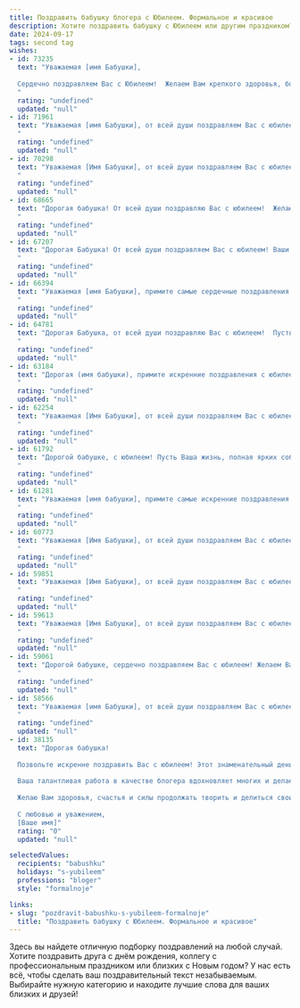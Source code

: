 ```yaml
---
title: Поздравить бабушку блогера с Юбилеем. Формальное и красивое
description: Хотите поздравить бабушку с Юбилеем или другим праздником? Наш ИИ создаст незабываемое поздравление, а вы обязательно выделитесь среди других.  
date: 2024-09-17
tags: second tag
wishes:
- id: 73235
  text: "Уважаемая [имя Бабушки],
  
  Сердечно поздравляем Вас с Юбилеем!  Желаем Вам крепкого здоровья, бодрости духа,  радости и вдохновения.  Ваш талант и  уникальный блог приносят  удовольствие  многим, своим творчеством Вы  вдохновляете  и  дарите свет. Пусть каждый день  окружает Вас  любви,  теплотой и   радостью.  Счастья  Вам и  всего самого наилучшего!
  "
  rating: "undefined"
  updated: "null"
- id: 71961
  text: "Уважаемая [имя Бабушки], от всей души поздравляем Вас с юбилеем!  Желаем Вам крепкого здоровья, оптимизма, неиссякаемой энергии и творческого вдохновения в Вашей замечательной блогерской деятельности. Пусть Ваши ролики и публикации всегда радуют Ваших подписчиков, а Ваши идеи и советы вдохновляют многих на новые свершения!
  "
  rating: "undefined"
  updated: "null"
- id: 70298
  text: "Уважаемая [Имя Бабушки], от всей души поздравляем Вас с юбилеем!  Ваш талант блогера, Ваша способность вдохновлять и делиться знаниями с окружающими  -  это настоящий дар. Желаем Вам  здоровья,  радости,  новых творческих успехов и  неиссякаемого оптимизма!
  "
  rating: "undefined"
  updated: "null"
- id: 68665
  text: "Дорогая бабушка! От всей души поздравляю Вас с юбилеем!  Желаю крепкого здоровья, оптимизма и вдохновения на новые свершения.  Пусть Ваша жизнь будет наполнена радостью, теплом и любовью близких. Ваш талант блогера вдохновляет многих, и с каждым днем число Ваших  поклонников растёт! Желаю Вам continued success  в Вашей творческой деятельности!
  "
  rating: "undefined"
  updated: "null"
- id: 67207
  text: "Дорогая Бабушка! От всей души поздравляем Вас с юбилеем! Ваши талант, харизма и вдохновение, которые Вы дарите своим подписчикам, заслуживают  наивысшего признания. Желаем Вам  творческих успехов,  радости, здоровья и долгих лет жизни,  полных любви, счастья и вдохновения!
  "
  rating: "undefined"
  updated: "null"
- id: 66394
  text: "Уважаемая [имя Бабушки], примите самые сердечные поздравления с юбилеем! Ваш талант и креативность, воплощённые в блогерской деятельности, вдохновляют многих, а ваши знания и опыт - бесценны. Желаем Вам крепкого здоровья, неиссякаемого оптимизма и новых творческих свершений!
  "
  rating: "undefined"
  updated: "null"
- id: 64781
  text: "Дорогая Бабушка, от всей души поздравляю Вас с юбилеем!  Пусть Ваша жизнь, полная ярких событий и интересных открытий, будет щедра на здоровье, любовь и радость!  Желаю Вам неугасаемого оптимизма, творческого вдохновения и  огромного успеха в Вашей блогерской деятельности!
  "
  rating: "undefined"
  updated: "null"
- id: 63184
  text: "Дорогая (имя бабушки), примите искренние поздравления с юбилеем! Вы, как талантливый блогер,  вдохновляете своим творчеством и делитесь с миром своей мудростью и опытом. Желаем вам крепкого здоровья, вдохновения,  ярких идей и  многих замечательных  лет жизни, полных  радости и  счастья!
  "
  rating: "undefined"
  updated: "null"
- id: 62254
  text: "Уважаемая [Имя Бабушки], от всей души поздравляем Вас с юбилеем! Желаем Вам крепкого здоровья, творческого вдохновения в Вашей блогерской деятельности, радости от общения с Вашей аудиторией и долгих, счастливых лет жизни!
  "
  rating: "undefined"
  updated: "null"
- id: 61792
  text: "Дорогой бабушке, с юбилеем! Пусть Ваша жизнь, полная ярких событий и мудрости, будет источником вдохновения для всех, кто Вас знает.  Ваша работа блогера - это не просто хобби, а способ поделиться опытом, знаниями и  радостью с широкой аудиторией. Желаем Вам крепкого здоровья, новых  творческих идей и бесконечной любви близких!
  "
  rating: "undefined"
  updated: "null"
- id: 61281
  text: "Уважаемая [имя бабушки], примите самые искренние поздравления с юбилеем! Ваша жизнь — яркий пример мудрости, доброты и таланта.  Особую благодарность хочется выразить за вашу активную блогерскую деятельность,  которая вдохновляет  многих людей и  оставляет позитивный след в сети. Желаем вам крепкого здоровья,  неиссякаемого  оптимизма и  новых интересных проектов.
  "
  rating: "undefined"
  updated: "null"
- id: 60773
  text: "Уважаемая [Имя Бабушки], от всей души поздравляем Вас с юбилеем! Ваш талант блогера вдохновляет многих, а Ваша мудрость и жизнерадостность - пример для всех. Желаем Вам крепкого здоровья, творческих успехов и долгих лет жизни, наполненных радостью и любовью близких!
  "
  rating: "undefined"
  updated: "null"
- id: 59851
  text: "Уважаемая [Имя Бабушки], от всей души поздравляем Вас с юбилеем! Пусть ваша жизнь, полная вдохновения и творчества, продолжает радовать Вас новыми открытиями и достижениями. Ваша блогерская деятельность, несомненно, вдохновляет многих, и мы желаем Вам дальнейших успехов в этом направлении.  Будьте здоровы, счастливы и  оставайтесь такой же энергичной и позитивной!
  "
  rating: "undefined"
  updated: "null"
- id: 59613
  text: "Уважаемая [Имя Бабушки], от всей души поздравляем Вас с юбилеем! Вы – талантливый блогер, который вдохновляет своим творчеством и делится ценным опытом с многочисленными подписчиками. Желаем Вам крепкого здоровья, неиссякаемой энергии и новых творческих побед!
  "
  rating: "undefined"
  updated: "null"
- id: 59061
  text: "Дорогой бабушке, сердечно поздравляем Вас с юбилеем! Желаем Вам долгих лет жизни, крепкого здоровья, неиссякаемой энергии, вдохновения и радости от каждого прожитого дня. Пусть Ваш талант блогера продолжает радовать и вдохновлять Ваших подписчиков, а Ваши мудрость и доброта остаются опорой для близких.
  "
  rating: "undefined"
  updated: "null"
- id: 58566
  text: "Уважаемая [имя Бабушки], от всей души поздравляем Вас с юбилеем!  Желаем Вам крепкого здоровья, бодрости духа,  творческих успехов и процветания в вашем блогерском деле. Пусть Ваш талант и харизма продолжают вдохновлять  Ваших подписчиков,  а каждый день приносит новые  яркие моменты.  С  днем рождения!
  "
  rating: "undefined"
  updated: "null"
- id: 38135
  text: "Дорогая бабушка!
  
  Позвольте искренне поздравить Вас с юбилеем! Этот знаменательный день – не только повод для радости, но и возможность вспомнить о всех тех светлых моментах, которые Вы подарили нам своим мудрым советом и тёплым словом.
  
  Ваша талантливая работа в качестве блогера вдохновляет многих и делает мир ярче. Благодаря Вашему опыту и пониманию жизни, Вы делаете ценные и полезные советы доступными для всех, кто стремится к саморазвитию и стремлению к лучшему.
  
  Желаю Вам здоровья, счастья и силы продолжать творить и делиться своим уникальным видением мира. Пусть каждый новый пост приносит Вам радость, а общение с подписчиками наполняет сердце теплом и удовлетворением.
  
  С любовью и уважением,
  [Ваше имя]"
  rating: "0"
  updated: "null"

selectedValues:
  recipients: "babushku"
  holidays: "s-yubileem"
  professions: "bloger"
  style: "formalnoje"

links:
- slug: "pozdravit-babushku-s-yubileem-formalnoje"
  title: "Поздравить бабушку с Юбилеем. Формальное и красивое"
---
```


Здесь вы найдете отличную подборку поздравлений на любой случай. 
Хотите поздравить друга с днём рождения, коллегу с профессиональным праздником или близких с Новым годом? У нас есть всё, чтобы сделать ваш поздравительный текст незабываемым. Выбирайте нужную категорию и находите лучшие слова для ваших близких и друзей!
